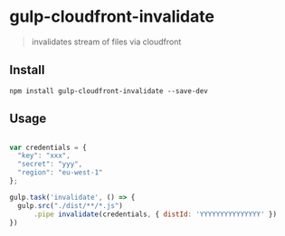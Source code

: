 # gulp-cloudfront-invalidate

> invalidates stream of files via cloudfront

## Install

    npm install gulp-cloudfront-invalidate --save-dev

## Usage

```js

var credentials = {
  "key": "xxx",
  "secret": "yyy",
  "region": "eu-west-1"
};

gulp.task('invalidate', () => {
  gulp.src("./dist/**/*.js")
      .pipe invalidate(credentials, { distId: 'YYYYYYYYYYYYYYY' })
})

```
